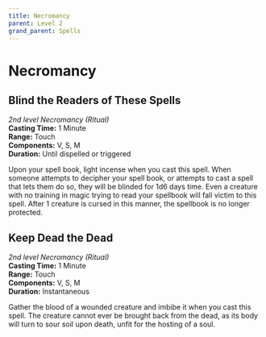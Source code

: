 ```yaml
---
title: Necromancy
parent: Level 2
grand_parent: Spells
---
```


# Necromancy

## Blind the Readers of These Spells
*2nd level Necromancy (Ritual)*<br>
**Casting Time:** 1 Minute<br>
**Range:** Touch<br>
**Components:** V, S, M<br>
**Duration:** Until dispelled or triggered

Upon your spell book, light incense when you cast this spell. When someone attempts to decipher your spell book, or attempts to cast a spell that lets them do so, they will be blinded for 1d6 days time. Even a creature with no training in magic trying to read your spellbook will fall victim to this spell. After 1 creature is cursed in this manner, the spellbook is no longer protected.

## Keep Dead the Dead
*2nd level Necromancy (Ritual)*<br>
**Casting Time:** 1 Minute<br>
**Range:** Touch<br>
**Components:** V, S, M<br>
**Duration:** Instantaneous

Gather the blood of a wounded creature and imbibe it when you cast this spell. The creature cannot ever be brought back from the dead, as its body will turn to sour soil upon death, unfit for the hosting of a soul.
